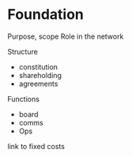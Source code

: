 # Foundation

Purpose, scope
Role in the network

Structure
- constitution
- shareholding
- agreements

Functions
- board
- comms
- Ops

link to fixed costs


